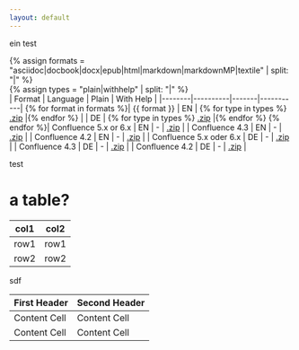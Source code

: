 ```yaml
---
layout: default
---
```


<p>ein test</p>

{% assign formats = "asciidoc|docbook|docx|epub|html|markdown|markdownMP|textile" | split: "|"  %}  
{% assign types = "plain|withhelp" | split: "|"  %}  
| Format | Language | Plain | With Help |
|--------|----------|-------|-----------|
{% for format in formats %}| {{ format }} | EN | {% for type in types %} [.zip](download/arc42-template-EN-{{type}}-{{format}}.zip?raw=true) |{% endfor %}
|  | DE | {% for type in types %} [.zip](download/arc42-template-DE-{{type}}-{{format}}.zip?raw=true) |{% endfor %}
{% endfor %}| Confluence 5.x or 6.x | EN | - | [.zip](https://dl.dropboxusercontent.com/u/45486/arc42-downloads/confluence/templateEN-V6-confluence-53.xml.zip) |
| Confluence 4.3 | EN | - | [.zip](https://dl.dropbox.com/u/45486/arc42-downloads/confluence/templateEN-V6-confluence-43.xml.zip) |
| Confluence 4.2 | EN | - | [.zip](https://dl.dropbox.com/u/45486/arc42-downloads/confluence/templateEN-221927-74.xml.zip) |
| Confluence 5.x oder 6.x | DE | - | [.zip](https://dl.dropboxusercontent.com/u/45486/arc42-downloads/confluence/templateDE-V6-confluence-53.xml.zip) | 
| Confluence 4.3 | DE | - | [.zip](https://dl.dropbox.com/u/45486/arc42-downloads/confluence/templateDE-V6-confluence-43.xml.zip) |
| Confluence 4.2 | DE | - | [.zip](https://dl.dropbox.com/u/45486/arc42-downloads/confluence/templateDE-222302-76.xml.zip) |

test

a table?
========

| col1 | col2 |
| ---- | ---- |
| row1 | row1 |
| row2 | row2 |

sdf


| First Header  | Second Header |
| ------------- | ------------- |
| Content Cell  | Content Cell  |
| Content Cell  | Content Cell  |

